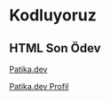 # Kodluyoruz

## HTML Son Ödev

[Patika.dev](https://www.patika.dev/)

[Patika.dev Profil](https://app.patika.dev/ozgur_)